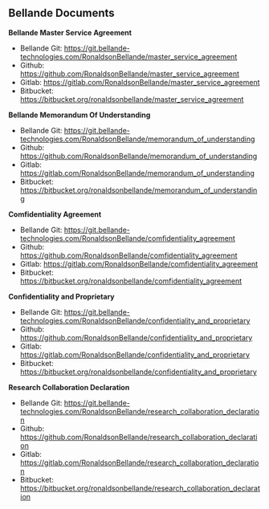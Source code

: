 ## Bellande Documents

**Bellande Master Service Agreement**
- Bellande Git: https://git.bellande-technologies.com/RonaldsonBellande/master_service_agreement
- Github: https://github.com/RonaldsonBellande/master_service_agreement
- Gitlab: https://gitlab.com/RonaldsonBellande/master_service_agreement
- Bitbucket: https://bitbucket.org/ronaldsonbellande/master_service_agreement

**Bellande Memorandum Of Understanding**
- Bellande Git: https://git.bellande-technologies.com/RonaldsonBellande/memorandum_of_understanding
- Github: https://github.com/RonaldsonBellande/memorandum_of_understanding
- Gitlab: https://gitlab.com/RonaldsonBellande/memorandum_of_understanding
- Bitbucket: https://bitbucket.org/ronaldsonbellande/memorandum_of_understanding

**Comfidentiality Agreement**
- Bellande Git: https://git.bellande-technologies.com/RonaldsonBellande/comfidentiality_agreement
- Github: https://github.com/RonaldsonBellande/comfidentiality_agreement
- Gitlab: https://gitlab.com/RonaldsonBellande/comfidentiality_agreement
- Bitbucket: https://bitbucket.org/ronaldsonbellande/comfidentiality_agreement

**Confidentiality and Proprietary**
- Bellande Git: https://git.bellande-technologies.com/RonaldsonBellande/confidentiality_and_proprietary
- Github: https://github.com/RonaldsonBellande/confidentiality_and_proprietary
- Gitlab: https://gitlab.com/RonaldsonBellande/confidentiality_and_proprietary
- Bitbucket: https://bitbucket.org/ronaldsonbellande/confidentiality_and_proprietary

**Research Collaboration Declaration**
- Bellande Git: https://git.bellande-technologies.com/RonaldsonBellande/research_collaboration_declaration
- Github: https://github.com/RonaldsonBellande/research_collaboration_declaration
- Gitlab: https://gitlab.com/RonaldsonBellande/research_collaboration_declaration
- Bitbucket: https://bitbucket.org/ronaldsonbellande/research_collaboration_declaration
